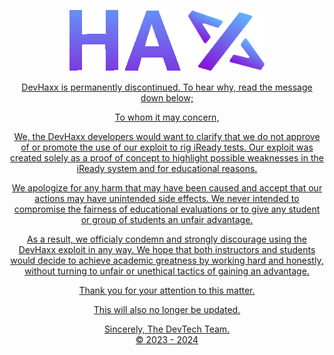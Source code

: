 <p align="center">
<a href="https://dariandev.com">
    <img alt="DevHaxx" src="https://github.com/DevTech-Services/DevHaxx/blob/main/haxx.png?raw=true">
</p>

<p align="center">
DevHaxx is permanently discontinued. To hear why, read the message down below;
<p align="center">
To whom it may concern,
<p align="center">
We, the DevHaxx  developers would want to clarify that we do not approve of or promote the use of our exploit to rig iReady tests. Our exploit was created solely as a proof of concept to highlight possible weaknesses in the iReady system and for educational reasons.
<p align="center">
We apologize for any harm that may have been caused and accept that our actions may have unintended side effects. We never intended to compromise the fairness of educational evaluations or to give any student or group of students an unfair advantage.
<p align="center">
As a result, we officialy condemn and strongly discourage using the DevHaxx exploit in any way. We hope that both instructors and students would decide to achieve academic greatness by working hard and honestly, without turning to unfair or unethical tactics of gaining an advantage.
<p align="center">
Thank you for your attention to this matter.
<p align="center">
This will also no longer be updated.
<p align="center">
Sincerely, The DevTech Team. <br>
© 2023 - 2024
